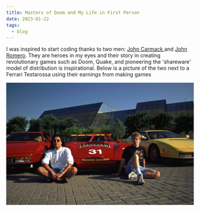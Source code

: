 ```yaml
---
title: Masters of Doom and My Life in First Person
date: 2023-01-22
tags:
  - blog
---
```

<p> I was inspired to start coding thanks to two men: <a href="https://en.wikipedia.org/wiki/John_Carmack" target="_blank"> John Carmack </a> and <a href="https://en.wikipedia.org/wiki/John_Romero" target="_blank"> John Romero</a>.
They are heroes in my eyes and their story in creating revolutionary games such as Doom, Quake, and pioneering the 'shareware' model of distribution is inspirational.
Below is a picture of the two next to a Ferrari Testarossa using their earnings from making games </p>
<img src="/src/assets/images/John.jpg" alt="The Masters of Doom with their matching Ferraris, photo credit: Jeff Hartman" width="600px" />
